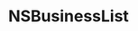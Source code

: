 ﻿---
uid: crmscript_ref_NSBusinessList
title: NSBusinessList
intellisense: Void.NSBusinessList
keywords: NSBusinessList
so.topic: reference
---

